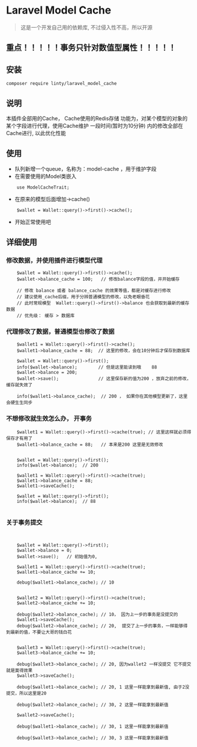 # Laravel Model Cache

> 这是一个开发自己用的依赖库, 不过侵入性不高，所以开源

## 重点！！！！！事务只针对数值型属性！！！！！

## 安装

```shell
composer require linty/laravel_model_cache
```

## 说明

本插件全部用的Cache， Cache使用的Redis存储 功能为，对某个模型的对象的某个字段进行代理，使用Cache维护 一段时间(暂时为10分钟)
内的修改全部在Cache进行, 以此优化性能

## 使用

- 队列新增一个queue，名称为：model-cache ，用于维护字段
- 在需要使用的Model类嵌入

```injectablephp
    use ModelCacheTrait;
```

- 在原来的模型后面增加->cache()

```injectablephp
    $wallet = Wallet::query()->first()->cache();
```

- 开始正常使用吧

## 详细使用

### 修改数据，并使用插件进行模型代理

```injectablephp
    $wallet = Wallet::query()->first()->cache();
    $wallet->balance_cache = 100;   // 修改balance字段的值，并开始缓存
    
    // 修改 balance 或者 balance_cache 的效果等值，都是对缓存进行修改
    // 建议使用_cache后缀，用于分辨普通模型的修改，以免老眼昏花
    // 此时常规模型  Wallet::query()->first()->balance 也会获取到最新的缓存数据
    // 优先级： 缓存 > 数据库
```

### 代理修改了数据，普通模型也修改了数据

```injectablephp
    $wallet1 = Wallet::query()->first()->cache();
    $wallet1->balance_cache = 88;  // 这里的修改，会在10分钟后才保存到数据库

    $wallet = Wallet::query()->first();
    info($wallet->balance);        // 但是这里能读到哦    88
    $wallet->balance = 200;
    $wallet->save();               // 这里保存新的值为200 ，放弃之前的修改，缓存就失效了

    info($wallet1->balance_cache);  // 200 ， 如果你在其他模型更新了，这里会硬生生同步
```

### 不想修改就生效怎么办， 开事务

```injectablephp
    $wallet1 = Wallet::query()->first()->cache(true); // 这里这样就必须得保存才有用了
    $wallet1->balance_cache = 88;   // 本来是200 这里是无效修改


    $wallet = Wallet::query()->first();
    info($wallet->balance);  // 200

    $wallet1 = Wallet::query()->first()->cache(true);
    $wallet1->balance_cache = 88;
    $wallet1->saveCache();

    $wallet = Wallet::query()->first();
    info($wallet->balance);  // 88
       
```

### 关于事务提交

```injectablephp

    
    $wallet = Wallet::query()->first();
    $wallet->balance = 0;
    $wallet->save();   // 初始值为0,

    $wallet1 = Wallet::query()->first()->cache(true);
    $wallet1->balance_cache += 10;

    debug($wallet1->balance_cache); // 10


    $wallet2 = Wallet::query()->first()->cache(true);
    $wallet2->balance_cache += 10;

    debug($wallet2->balance_cache); // 10， 因为上一步的事务是没提交的
    $wallet1->saveCache();
    debug($wallet2->balance_cache); // 20,  提交了上一步的事务，一样能够得到最新的值，不要让大哥的钱白花


    $wallet3 = Wallet::query()->first()->cache(true);
    $wallet3->balance_cache += 10;

    debug($wallet3->balance_cache); // 20, 因为wallet2 一样没提交 它不提交就是莫得效果
    $wallet3->saveCache();

    debug($wallet1->balance_cache); // 20, 1 这里一样能拿到最新值, 由于2没提交，所以这里是20 

    debug($wallet2->balance_cache); // 30, 2 这里一样能拿到最新值

    $wallet2->saveCache();

    debug($wallet1->balance_cache); // 30, 1 这里一样能拿到最新值

    debug($wallet3->balance_cache); // 30, 3 这里一样能拿到最新值
```

